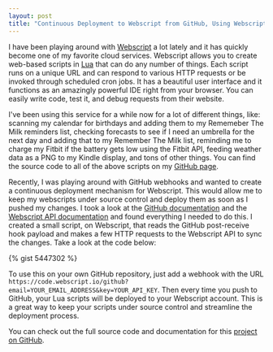 ```yaml
---
layout: post
title: "Continuous Deployment to Webscript from GitHub, Using Webscript"
---
```


I have been playing around with [Webscript](https://www.webscript.io/) a lot lately and it has quickly become one of my favorite cloud services. Webscript allows you to create web-based scripts in [Lua](http://www.lua.org/) that can do any number of things. Each script runs on a unique URL and can respond to various HTTP requests or be invoked through scheduled cron jobs. It has a beautiful user interface and it functions as an amazingly powerful IDE right from your browser. You can easily write code, test it, and debug requests from their website.

I've been using this service for a while now for a lot of different things, like: scanning my calendar for birthdays and adding them to my Rememeber The Milk reminders list, checking forecasts to see if I need an umbrella for the next day and adding that to my Remember The Milk list, reminding me to charge my Fitbit if the battery gets low using the Fitbit API, feeding weather data as a PNG to my Kindle display, and tons of other things. You can find the source code to all of the above scripts on my [GitHub page](https://github.com/mbmccormick).

Recently, I was playing around with GitHub webhooks and wanted to create a continuous deployment mechanism for Webscript. This would allow me to keep my webscripts under source control and deploy them as soon as I pushed my changes. I took a look at the [GitHub documentation](https://help.github.com/articles/post-receive-hooks) and the [Webscript API documentation](https://www.webscript.io/documentation#api) and found everything I needed to do this. I created a small script, on Webscript, that reads the GitHub post-receive hook payload and makes a few HTTP requests to the Webscript API to sync the changes. Take a look at the code below:

{% gist 5447302 %}

To use this on your own GitHub repository, just add a webhook with the URL `https://code.webscript.io/github?email=YOUR_EMAIL_ADDRESS&key=YOUR_API_KEY`. Then every time you push to GitHub, your Lua scripts will be deployed to your Webscript account. This is a great way to keep your scripts under source control and streamline the deployment process.

You can check out the full source code and documentation for this [project on GitHub](https://github.com/mbmccormick/webscript-github-hook).
